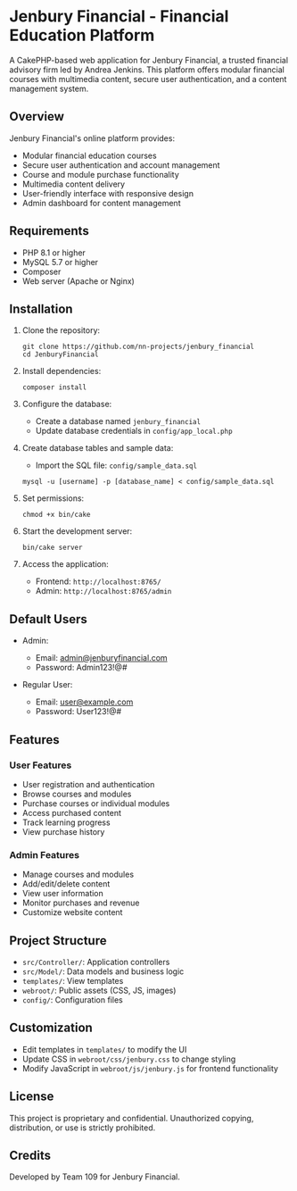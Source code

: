 # Jenbury Financial - Financial Education Platform

A CakePHP-based web application for Jenbury Financial, a trusted financial advisory firm led by Andrea Jenkins. This platform offers modular financial courses with multimedia content, secure user authentication, and a content management system.

## Overview

Jenbury Financial's online platform provides:

- Modular financial education courses
- Secure user authentication and account management
- Course and module purchase functionality
- Multimedia content delivery
- User-friendly interface with responsive design
- Admin dashboard for content management

## Requirements

- PHP 8.1 or higher
- MySQL 5.7 or higher
- Composer
- Web server (Apache or Nginx)

## Installation

1. Clone the repository:
   ```
   git clone https://github.com/nn-projects/jenbury_financial
   cd JenburyFinancial
   ```

2. Install dependencies:
   ```
   composer install
   ```

3. Configure the database:
   - Create a database named `jenbury_financial`
   - Update database credentials in `config/app_local.php`

4. Create database tables and sample data:
   - Import the SQL file: `config/sample_data.sql`
   ```
   mysql -u [username] -p [database_name] < config/sample_data.sql
   ```

5. Set permissions:
   ```
   chmod +x bin/cake
   ```

6. Start the development server:
   ```
   bin/cake server
   ```

7. Access the application:
   - Frontend: `http://localhost:8765/`
   - Admin: `http://localhost:8765/admin`

## Default Users

- Admin:
  - Email: admin@jenburyfinancial.com
  - Password: Admin123!@#

- Regular User:
  - Email: user@example.com
  - Password: User123!@#

## Features

### User Features

- User registration and authentication
- Browse courses and modules
- Purchase courses or individual modules
- Access purchased content
- Track learning progress
- View purchase history

### Admin Features

- Manage courses and modules
- Add/edit/delete content
- View user information
- Monitor purchases and revenue
- Customize website content

## Project Structure

- `src/Controller/`: Application controllers
- `src/Model/`: Data models and business logic
- `templates/`: View templates
- `webroot/`: Public assets (CSS, JS, images)
- `config/`: Configuration files

## Customization

- Edit templates in `templates/` to modify the UI
- Update CSS in `webroot/css/jenbury.css` to change styling
- Modify JavaScript in `webroot/js/jenbury.js` for frontend functionality

## License

This project is proprietary and confidential. Unauthorized copying, distribution, or use is strictly prohibited.

## Credits

Developed by Team 109 for Jenbury Financial.
